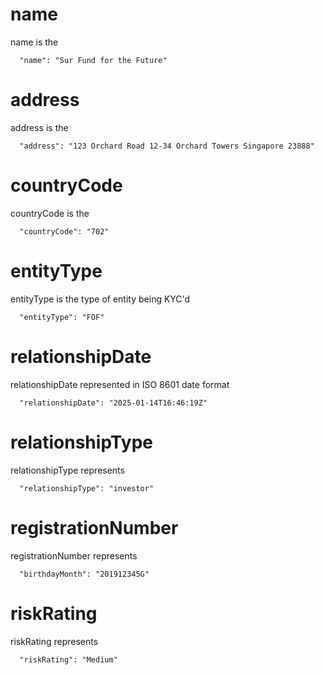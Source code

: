 # name

name is the 

```
  "name": "Sur Fund for the Future"
```
# address

address is the 

```
  "address": "123 Orchard Road 12-34 Orchard Towers Singapore 23888"
```

# countryCode

countryCode is the 

```
  "countryCode": "702"
```

# entityType

entityType is the type of entity being KYC'd

```
  "entityType": "FOF"
```

# relationshipDate

relationshipDate represented in ISO 8601 date format

```
  "relationshipDate": "2025-01-14T16:46:19Z"
```

# relationshipType

relationshipType represents

```
  "relationshipType": "investor"
```


# registrationNumber

registrationNumber represents

```
  "birthdayMonth": "201912345G"
```

# riskRating

riskRating represents

```
  "riskRating": "Medium"
```